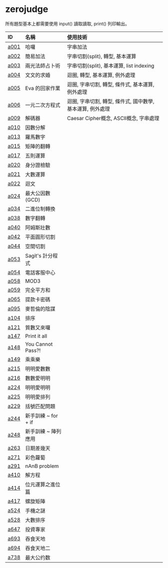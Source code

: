 # zerojudge

所有題型基本上都需要使用 input() 讀取讀取, print() 列印輸出。

|ID|名稱|使用技術|
|:--|:--|:--|
|[a001](https://zerojudge.tw/ShowProblem?problemid=a001)|哈囉|字串加法|
|[a002](https://zerojudge.tw/ShowProblem?problemid=a002)|簡易加法|字串切割(split), 轉型, 基本運算|
|[a003](https://zerojudge.tw/ShowProblem?problemid=a003)|兩光法師占卜術|字串切割(split), 基本運算, list indexing|
|[a004](https://zerojudge.tw/ShowProblem?problemid=a004)|文文的求婚|迴圈, 轉型, 基本運算, 例外處理|
|[a005](https://zerojudge.tw/ShowProblem?problemid=a005)|Eva 的回家作業|迴圈, 字串切割, 轉型, 條件式, 基本運算, 例外處理|
|[a006](https://zerojudge.tw/ShowProblem?problemid=a006)|一元二次方程式|迴圈, 字串切割, 轉型, 條件式, 國中數學, 基本運算, 例外處理|
|[a009](https://zerojudge.tw/ShowProblem?problemid=a009)|解碼器|Caesar Cipher概念, ASCII概念, 字串處理|
|[a010](https://zerojudge.tw/ShowProblem?problemid=a010)|因數分解||
|[a013](https://zerojudge.tw/ShowProblem?problemid=a013)|羅馬數字||
|[a015](https://zerojudge.tw/ShowProblem?problemid=a015)|矩陣的翻轉||
|[a017](https://zerojudge.tw/ShowProblem?problemid=a017)|五則運算||
|[a020](https://zerojudge.tw/ShowProblem?problemid=a020)|身分證檢驗||
|[a021](https://zerojudge.tw/ShowProblem?problemid=a021)|大數運算||
|[a022](https://zerojudge.tw/ShowProblem?problemid=a022)|迴文||
|[a024](https://zerojudge.tw/ShowProblem?problemid=a024)|最大公因數(GCD)||
|[a034](https://zerojudge.tw/ShowProblem?problemid=a034)|二進位制轉換||
|[a038](https://zerojudge.tw/ShowProblem?problemid=a038)|數字翻轉||
|[a040](https://zerojudge.tw/ShowProblem?problemid=a040)|阿姆斯壯數||
|[a042](https://zerojudge.tw/ShowProblem?problemid=a042)|平面圓形切割 ||
|[a044](https://zerojudge.tw/ShowProblem?problemid=a044)|空間切割 ||
|[a053](https://zerojudge.tw/ShowProblem?problemid=a053)|Sagit\'s 計分程式||
|[a054](https://zerojudge.tw/ShowProblem?problemid=a054)|電話客服中心||
|[a058](https://zerojudge.tw/ShowProblem?problemid=a058)|MOD3||
|[a059](https://zerojudge.tw/ShowProblem?problemid=a059)|完全平方和||
|[a065](https://zerojudge.tw/ShowProblem?problemid=a065)|提款卡密碼||
|[a095](https://zerojudge.tw/ShowProblem?problemid=a095)|麥哲倫的陰謀||
|[a104](https://zerojudge.tw/ShowProblem?problemid=a104)|排序||
|[a121](https://zerojudge.tw/ShowProblem?problemid=a121)|質數又來囉||
|[a147](https://zerojudge.tw/ShowProblem?problemid=a147)|Print it all||
|[a148](https://zerojudge.tw/ShowProblem?problemid=a148)|You Cannot Pass?!||
|[a149](https://zerojudge.tw/ShowProblem?problemid=a149)|乘乘樂||
|[a215](https://zerojudge.tw/ShowProblem?problemid=a215)|明明愛數數||
|[a216](https://zerojudge.tw/ShowProblem?problemid=a216)|數數愛明明||
|[a224](https://zerojudge.tw/ShowProblem?problemid=a224)|明明愛明明||
|[a225](https://zerojudge.tw/ShowProblem?problemid=a225)|明明愛排列||
|[a229](https://zerojudge.tw/ShowProblem?problemid=a229)|括號匹配問題 ||
|[a244](https://zerojudge.tw/ShowProblem?problemid=a244)|新手訓練 ~ for + if||
|[a248](https://zerojudge.tw/ShowProblem?problemid=a248)|新手訓練 ~ 陣列應用 ||
|[a263](https://zerojudge.tw/ShowProblem?problemid=a263)|日期差幾天||
|[a271](https://zerojudge.tw/ShowProblem?problemid=a271)|彩色蘿蔔||
|[a291](https://zerojudge.tw/ShowProblem?problemid=a291)|nAnB problem||
|[a410](https://zerojudge.tw/ShowProblem?problemid=a410)|解方程||
|[a414](https://zerojudge.tw/ShowProblem?problemid=a414)|位元運算之進位篇||
|[a417](https://zerojudge.tw/ShowProblem?problemid=a417)|螺旋矩陣||
|[a524](https://zerojudge.tw/ShowProblem?problemid=a524)|手機之謎||
|[a528](https://zerojudge.tw/ShowProblem?problemid=a528)|大數排序||
|[a647](https://zerojudge.tw/ShowProblem?problemid=a647)|投資專家||
|[a693](https://zerojudge.tw/ShowProblem?problemid=a693)|吞食天地||
|[a694](https://zerojudge.tw/ShowProblem?problemid=a694)|吞食天地二||
|[a738](https://zerojudge.tw/ShowProblem?problemid=a738)|最大公约数||
